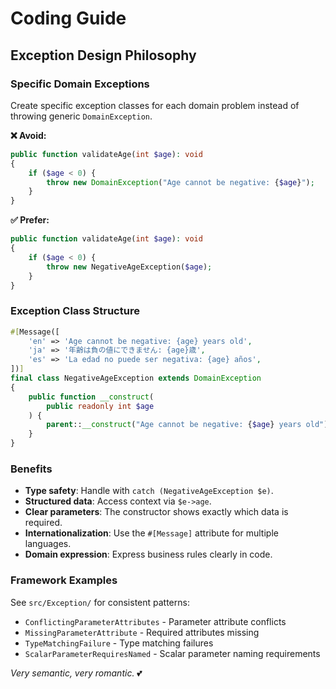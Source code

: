 # Coding Guide

## Exception Design Philosophy

### Specific Domain Exceptions

Create specific exception classes for each domain problem instead of throwing generic `DomainException`.

**❌ Avoid:**
```php
public function validateAge(int $age): void
{
    if ($age < 0) {
        throw new DomainException("Age cannot be negative: {$age}");
    }
}
```

**✅ Prefer:**
```php
public function validateAge(int $age): void
{
    if ($age < 0) {
        throw new NegativeAgeException($age);
    }
}
```

### Exception Class Structure

```php
#[Message([
    'en' => 'Age cannot be negative: {age} years old',
    'ja' => '年齢は負の値にできません: {age}歳',
    'es' => 'La edad no puede ser negativa: {age} años',
])]
final class NegativeAgeException extends DomainException
{
    public function __construct(
        public readonly int $age
    ) {
        parent::__construct("Age cannot be negative: {$age} years old");
    }
}
```

### Benefits

- **Type safety**: Handle with `catch (NegativeAgeException $e)`.
- **Structured data**: Access context via `$e->age`.
- **Clear parameters**: The constructor shows exactly which data is required.
- **Internationalization**: Use the `#[Message]` attribute for multiple languages.
- **Domain expression**: Express business rules clearly in code.
### Framework Examples

See `src/Exception/` for consistent patterns:
- `ConflictingParameterAttributes` - Parameter attribute conflicts
- `MissingParameterAttribute` - Required attributes missing  
- `TypeMatchingFailure` - Type matching failures
- `ScalarParameterRequiresNamed` - Scalar parameter naming requirements

*Very semantic, very romantic.* 💕
